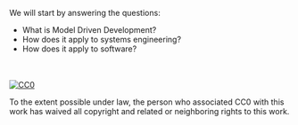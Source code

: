 We will start by answering the questions:

*   What is Model Driven Development?
*   How does it apply to systems engineering?
*   How does it apply to software?

<div class="macro-embedly" contenteditable="false" data-url="https://www.youtube.com/watch?v=pToqX1HH-R8">
<div> </div>
</div>

<br><br>
[![CC0](http://i.creativecommons.org/p/zero/1.0/88x31.png) ](http://creativecommons.org/publicdomain/zero/1.0/)

To the extent possible under law, <span>the person who associated CC0</span> with this work has waived all copyright and related or neighboring rights to this work.